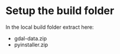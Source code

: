 Setup the build folder
========================

In the local build folder extract here:
 - gdal-data.zip
 - pyinstaller.zip